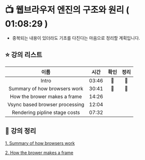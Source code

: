 # :tv:  웹브라우저 엔진의 구조와 원리 ( 01:08:29 )

- 중복되는 내용이 있더라도 기초를 다진다는 마음으로 정리할 계획입니다.



## ⭐ 강의 리스트

|              이름              | 시간  |     확인      |     정리      |
| :----------------------------: | :---: | :-----------: | :-----------: |
|             Intro              | 03:46 | :green_heart: | :green_heart: |
|  Summary of how browsers work  | 30:41 | :green_heart: | :green_heart: |
|  How the brower makes a frame  | 14:26 |               |               |
| Vsync based browser processing | 12:04 |               |               |
| Rendering pipline stage costs  | 07:32 |               |               |



## :memo: 강의 정리

[1. Summary of how browsers work](./list/1_Summary_of_how_browsers_work.md)

[2. How the brower makes a frame](./list/2_How_the_browser_makes_a_frame.md)

